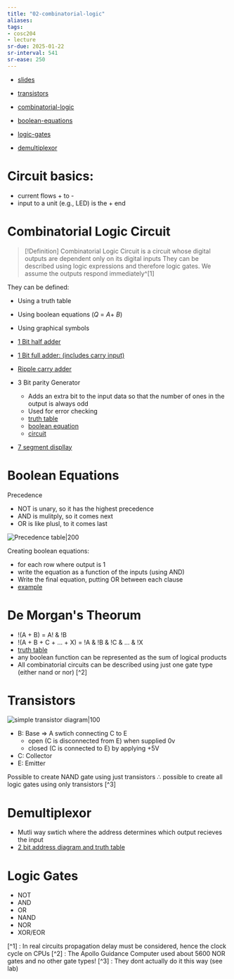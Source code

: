```yaml
---
title: "02-combinatorial-logic"
aliases: 
tags: 
- cosc204
- lecture
sr-due: 2025-01-22
sr-interval: 541
sr-ease: 250
---
```


- [slides](https://blackboard.otago.ac.nz/bbcswebdav/pid-2954102-dt-content-rid-18888626_1/courses/COSC204_S2DNI_2022/L2%20-%20Combinatorial%20Logic.pdf)



- [transistors](notes/transistors.md)
- [combinatorial-logic](notes/combinatorial-logic.md)
- [boolean-equations](notes/boolean-equations.md)
- [logic-gates](notes/logic-gates.md)
- [demultiplexor](notes/demultiplexor.md)















# Circuit basics:
- current flows + to -
- input to a unit (e.g., LED) is the + end

# Combinatorial Logic Circuit
> [!Definition]
> Combinatorial Logic Circuit is a circuit whose digital outputs are dependent only on its digital inputs
They can be described using logic expressions and therefore logic gates. We assume the outputs respond immediately^[1]

They can be defined:
- Using a truth table
- Using boolean equations ($Q\ =\ A+\ B$) 
- Using graphical symbols  

- [1 Bit half adder](https://i.imgur.com/mjCVU4I.png)
- [1 Bit full adder: (includes carry input)](https://i.imgur.com/yu6kS83.png)
- [Ripple carry adder](https://i.imgur.com/HtEIZ5t.png)
- 3 Bit parity Generator
	- Adds an extra bit to the input data so that the number of ones in the output is always odd
	- Used for error checking
	- [truth table](https://i.imgur.com/KDUiJbN.png)
	- [boolean equation](https://i.imgur.com/mwBpnlO.png)
	- [circuit](https://i.imgur.com/tsgDISC.png)
- [7 segment displlay](https://i.imgur.com/qtPmtwR.png)

# Boolean Equations

Precedence
- NOT is unary, so it has the highest precedence
- AND is mulitply, so it comes next
- OR is like plusl, to it comes last

![Precedence table|200](https://i.imgur.com/jPlrVwW.png)

Creating boolean equations:
- for each row where output is 1
- write the equation as a function of the inputs  (using AND)
- Write the final equation, putting OR between each clause
- [example](https://i.imgur.com/RoBTEfH.png)

# De Morgan's Theorum
- !(A + B) = A! & !B
- !(A + B + C + ... + X) = !A & !B & !C & ... & !X
- [truth table](https://i.imgur.com/QegVxkx.png)
- any boolean function can be represented as the sum of logical products
- All combinatorial circuits can be described using just one gate type (either nand or nor) [^2]

# Transistors
![simple transistor diagram|100](https://i.imgur.com/oBuNR9m.png)

- B: Base ⇒ A swtich connecting C to E
	- open (C is disconnected from E) when supplied 0v
	- closed (C is connected to E) by applying +5V
- C: Collector
- E: Emitter

Possible to create NAND gate using just transistors ∴ possible to create all logic gates using only transistors [^3]

# Demultiplexor
- Mutli way swtich where the address determines which output recieves the input
- [2 bit address diagram and truth table](https://i.imgur.com/XQteI3j.png)

# Logic Gates
- NOT
- AND
- OR
- NAND
- NOR
- XOR/EOR




[^1] : In real circuits propagation delay must be considered, hence the clock cycle on CPUs
[^2] : The Apollo Guidance Computer used about 5600 NOR gates and no other gate types!
[^3] : They dont actually do it this way (see lab)